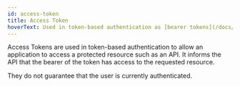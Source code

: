 ```yaml
---
id: access-token
title: Access Token
hoverText: Used in token-based authentication as [bearer tokens](/docs/terms/bearer-token.md) to access protected resources. [RFC 6749 section-1.4](https://datatracker.ietf.org/doc/html/rfc6749#section-1.4)
---
```


Access Tokens are used in token-based authentication to allow an application to access a protected resource such as an API. It informs the API that the bearer of the token has access to the requested resource.

They do not guarantee that the user is currently authenticated.


